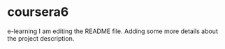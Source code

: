 # coursera6
e-learning
I am editing the README file. Adding some more details about the project description.
